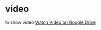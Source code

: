 # video
to show video
[Watch Video on Google Drive](https://drive.google.com/file/d/17C_j49AkZgmvzyKUQV6dcfbnWcJN0wsU/view?usp=sharing)




